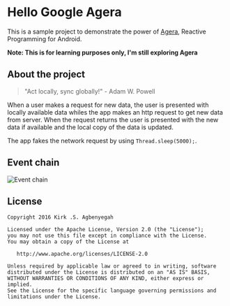 # Hello Google Agera
This is a sample project to demonstrate the power of [Agera](https://github.com/google/agera), Reactive Programming for Android.

**Note: This is for learning purposes only, I'm still exploring Agera**

## About the project
> "Act locally, sync globally!" - Adam W. Powell

When a user makes a request for new data, the user is presented with locally available data 
whiles the app makes an http request to get new data from server. When the request returns the user is presented
with the new data if available and the local copy of the data is updated.

The app fakes the network request by using `Thread.sleep(5000);`.


## Event chain
![Event chain](https://github.com/savekirk/hello-google-agera/blob/master/hello_agera.png)

## License

    Copyright 2016 Kirk .S. Agbenyegah

    Licensed under the Apache License, Version 2.0 (the "License");
    you may not use this file except in compliance with the License.
    You may obtain a copy of the License at

       http://www.apache.org/licenses/LICENSE-2.0

    Unless required by applicable law or agreed to in writing, software
    distributed under the License is distributed on an "AS IS" BASIS,
    WITHOUT WARRANTIES OR CONDITIONS OF ANY KIND, either express or implied.
    See the License for the specific language governing permissions and
    limitations under the License.
